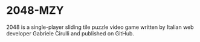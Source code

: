 # 2048-MZY
2048 is a single-player sliding tile puzzle video game written by Italian web developer Gabriele Cirulli and published on GitHub.
